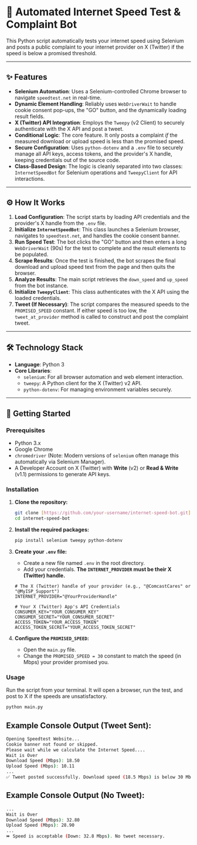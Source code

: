 # 🤖 Automated Internet Speed Test & Complaint Bot

This Python script automatically tests your internet speed using Selenium and posts a public complaint to your internet provider on X (Twitter) if the speed is below a promised threshold.



---

## ✨ Features

-   **Selenium Automation**: Uses a Selenium-controlled Chrome browser to navigate `speedtest.net` in real-time.
-   **Dynamic Element Handling**: Reliably uses `WebDriverWait` to handle cookie consent pop-ups, the "GO" button, and the dynamically loading result fields.
-   **X (Twitter) API Integration**: Employs the `Tweepy` (v2 Client) to securely authenticate with the X API and post a tweet.
-   **Conditional Logic**: The core feature. It only posts a complaint *if* the measured download or upload speed is less than the promised speed.
-   **Secure Configuration**: Uses `python-dotenv` and a `.env` file to securely manage all API keys, access tokens, and the provider's X handle, keeping credentials out of the source code.
-   **Class-Based Design**: The logic is cleanly separated into two classes: `InternetSpeedBot` for Selenium operations and `TweepyClient` for API interactions.

---

## ⚙️ How It Works

1.  **Load Configuration**: The script starts by loading API credentials and the provider's X handle from the `.env` file.
2.  **Initialize `InternetSpeedBot`**: This class launches a Selenium browser, navigates to `speedtest.net`, and handles the cookie consent banner.
3.  **Run Speed Test**: The bot clicks the "GO" button and then enters a long `WebDriverWait` (90s) for the test to complete and the result elements to be populated.
4.  **Scrape Results**: Once the test is finished, the bot scrapes the final download and upload speed text from the page and then quits the browser.
5.  **Analyze Results**: The main script retrieves the `down_speed` and `up_speed` from the bot instance.
6.  **Initialize `TweepyClient`**: This class authenticates with the X API using the loaded credentials.
7.  **Tweet (If Necessary)**: The script compares the measured speeds to the `PROMISED_SPEED` constant. If either speed is too low, the `tweet_at_provider` method is called to construct and post the complaint tweet.

---

## 🛠️ Technology Stack

-   **Language**: Python 3
-   **Core Libraries**:
    -   `selenium`: For all browser automation and web element interaction.
    -   `tweepy`: A Python client for the X (Twitter) v2 API.
    -   `python-dotenv`: For managing environment variables securely.

---

## 🚀 Getting Started

### Prerequisites

-   Python 3.x
-   Google Chrome
-   `chromedriver` (Note: Modern versions of `selenium` often manage this automatically via Selenium Manager).
-   A Developer Account on X (Twitter) with **Write** (v2) or **Read & Write** (v1.1) permissions to generate API keys.

### Installation

1.  **Clone the repository:**
    ```bash
    git clone [https://github.com/your-username/internet-speed-bot.git](https://github.com/your-username/internet-speed-bot.git)
    cd internet-speed-bot
    ```

2.  **Install the required packages:**
    ```bash
    pip install selenium tweepy python-dotenv
    ```

3.  **Create your `.env` file:**
    -   Create a new file named `.env` in the root directory.
    -   Add your credentials. **The `INTERNET_PROVIDER` must be their X (Twitter) handle.**

    ```env
    # The X (Twitter) handle of your provider (e.g., "@ComcastCares" or "@MyISP_Support")
    INTERNET_PROVIDER="@YourProviderHandle"

    # Your X (Twitter) App's API Credentials
    CONSUMER_KEY="YOUR_CONSUMER_KEY"
    CONSUMER_SECRET="YOUR_CONSUMER_SECRET"
    ACCESS_TOKEN="YOUR_ACCESS_TOKEN"
    ACCESS_TOKEN_SECRET="YOUR_ACCESS_TOKEN_SECRET"
    ```

4.  **Configure the `PROMISED_SPEED`:**
    -   Open the `main.py` file.
    -   Change the `PROMISED_SPEED = 30` constant to match the speed (in Mbps) your provider promised you.

### Usage

Run the script from your terminal. It will open a browser, run the test, and post to X if the speeds are unsatisfactory.

```bash
python main.py
```
## Example Console Output (Tweet Sent):
```bash
Opening Speedtest Website...
Cookie banner not found or skipped.
Please wait while we calculate the Internet Speed....
Wait is Over
Download Speed (Mbps): 18.50
Upload Speed (Mbps): 10.11
...
✅ Tweet posted successfully. Download speed (18.5 Mbps) is below 30 Mbps threshold.
```
## Example Console Output (No Tweet):
```bash
...
Wait is Over
Download Speed (Mbps): 32.80
Upload Speed (Mbps): 28.90
...
⏩ Speed is acceptable (Down: 32.8 Mbps). No tweet necessary.
```
